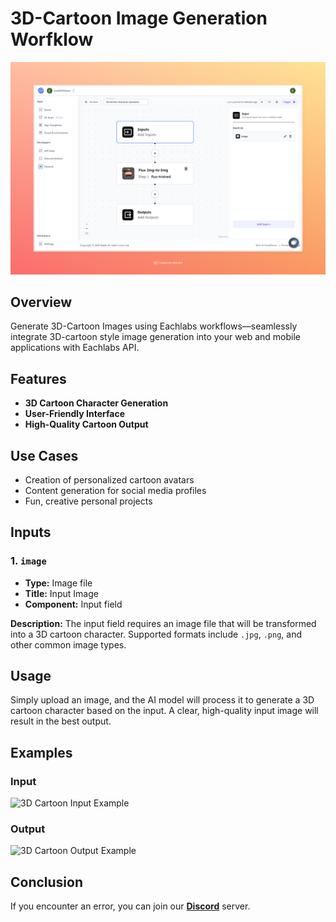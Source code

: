 # 3D-Cartoon Image Generation Worfklow

<img src="images/3d-cartoon-character-generator-full.jpeg" alt="3D-Cartoon Image Generation Worfklow"/>

## Overview
Generate 3D-Cartoon Images using Eachlabs workflows—seamlessly integrate 3D-cartoon style image generation into your web and mobile applications with Eachlabs API.

## Features
- **3D Cartoon Character Generation**
- **User-Friendly Interface**
- **High-Quality Cartoon Output**

## Use Cases
- Creation of personalized cartoon avatars
- Content generation for social media profiles
- Fun, creative personal projects

## Inputs

### 1. `image`
- **Type:** Image file
- **Title:** Input Image
- **Component:** Input field

**Description:** The input field requires an image file that will be transformed into a 3D cartoon character. Supported formats include `.jpg`, `.png`, and other common image types.

## Usage

Simply upload an image, and the AI model will process it to generate a 3D cartoon character based on the input. A clear, high-quality input image will result in the best output.


## Examples

### Input

<img src="https://storage.googleapis.com/magicpoint/models/women.png" alt="3D Cartoon Input Example" width="300">

### Output

<img src="https://storage.googleapis.com/magicpoint/github-outputs/3d-cartoon-character-generation-github-output.webp" alt="3D Cartoon Output Example" width="300">

## Conclusion

If you encounter an error, you can join our <b><a href="https://discord.com/invite/yzZD4ZxBPt" target="_blank">Discord</a></b> server.
